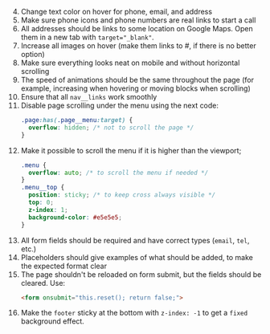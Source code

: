 <!-- 1. Use the logo as a favicon -->
<!-- 2. Use the landing name as a page title -->
<!-- 3. All logos should be links to the top of the page -->
4. Change text color on hover for phone, email, and address
5. Make sure phone icons and phone numbers are real links to start a call
6. All addresses should be links to some location on Google Maps. Open them in a new tab with `target="_blank"`.
7. Increase all images on hover (make them links to #, if there is no better option)
8. Make sure everything looks neat on mobile and without horizontal scrolling
9. The speed of animations should be the same throughout the page (for example, increasing when hovering or moving blocks when scrolling)
10. Ensure that all `nav__links` work smoothly
11. Disable page scrolling under the menu using the next code:
    ```css
    .page:has(.page__menu:target) {
      overflow: hidden; /* not to scroll the page */
    }
    ```
12. Make it possible to scroll the menu if it is higher than the viewport;
    ```css
    .menu {
      overflow: auto; /* to scroll the menu if needed */
    }
    .menu__top {
      position: sticky; /* to keep cross always visible */
      top: 0;
      z-index: 1;
      background-color: #e5e5e5;
    }
    ```
13. All form fields should be required and have correct types (`email`, `tel`, etc.)
14. Placeholders should give examples of what should be added, to make the expected format clear
15. The page shouldn't be reloaded on form submit, but the fields should be cleared. Use:
    ```html
    <form onsubmit="this.reset(); return false;">
    ```
16. Make the `footer` sticky at the bottom with `z-index: -1` to get a `fixed` background effect.
